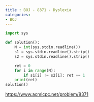 ```yaml
---
title : BOJ - 8371 - Dyslexia
categories:
- BOJ
---
```


```python
import sys

def solution():
    N = int(sys.stdin.readline())
    s1 = sys.stdin.readline().strip()
    s2 = sys.stdin.readline().strip()

    ret = 0
    for i in range(N):
        if s1[i] != s2[i]: ret += 1
    print(ret)
solution()
```

https://www.acmicpc.net/problem/8371